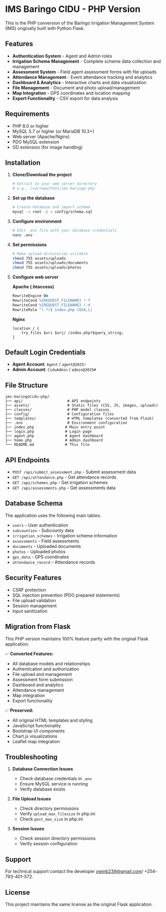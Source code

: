 # IMS Baringo CIDU - PHP Version

This is the PHP conversion of the Baringo Irrigation Management System (IMS) originally built with Python Flask.

## Features

- **Authentication System** - Agent and Admin roles
- **Irrigation Scheme Management** - Complete scheme data collection and management
- **Assessment System** - Field agent assessment forms with file uploads
- **Attendance Management** - Event attendance tracking and analytics
- **Dashboard & Analytics** - Interactive charts and data visualization
- **File Management** - Document and photo upload/management
- **Map Integration** - GPS coordinates and location mapping
- **Export Functionality** - CSV export for data analysis

## Requirements

- PHP 8.0 or higher
- MySQL 5.7 or higher (or MariaDB 10.3+)
- Web server (Apache/Nginx)
- PDO MySQL extension
- GD extension (for image handling)

## Installation

1. **Clone/Download the project**
   ```bash
   # Extract to your web server directory
   # e.g., /var/www/html/ims-baringo-php
   ```

2. **Set up the database**
   ```bash
   # Create database and import schema
   mysql -u root -p < config/schema.sql
   ```

3. **Configure environment**
   ```bash
   # Edit .env file with your database credentials
   nano .env
   ```

4. **Set permissions**
   ```bash
   # Make upload directories writable
   chmod 755 assets/uploads
   chmod 755 assets/uploads/documents
   chmod 755 assets/uploads/photos
   ```

5. **Configure web server**
   
   **Apache (.htaccess)**
   ```apache
   RewriteEngine On
   RewriteCond %{REQUEST_FILENAME} !-f
   RewriteCond %{REQUEST_FILENAME} !-d
   RewriteRule ^(.*)$ index.php [QSA,L]
   ```
   
   **Nginx**
   ```nginx
   location / {
       try_files $uri $uri/ /index.php?$query_string;
   }
   ```

## Default Login Credentials

- **Agent Account**: `Agent` / `agent@2025!`
- **Admin Account**: `CiduAdmin` / `admin@2025#`

## File Structure

```
ims-baringoCidu-php/
├── api/                    # API endpoints
├── assets/                 # Static files (CSS, JS, images, uploads)
├── classes/                # PHP model classes
├── config/                 # Configuration files
├── templates/              # HTML templates (converted from Flask)
├── .env                    # Environment configuration
├── index.php              # Main entry point
├── login.php              # Login page
├── agent.php              # Agent dashboard
├── home.php               # Admin dashboard
└── README.md              # This file
```

## API Endpoints

- `POST /api/submit_assessment.php` - Submit assessment data
- `GET /api/attendance.php` - Get attendance records
- `GET /api/schemes.php` - Get irrigation schemes
- `GET /api/assessments.php` - Get assessments data

## Database Schema

The application uses the following main tables:
- `users` - User authentication
- `subcounties` - Subcounty data
- `irrigation_schemes` - Irrigation scheme information
- `assessments` - Field assessments
- `documents` - Uploaded documents
- `photos` - Uploaded photos
- `gps_data` - GPS coordinates
- `attendance_record` - Attendance records

## Security Features

- CSRF protection
- SQL injection prevention (PDO prepared statements)
- File upload validation
- Session management
- Input sanitization

## Migration from Flask

This PHP version maintains 100% feature parity with the original Flask application:

✅ **Converted Features:**
- All database models and relationships
- Authentication and authorization
- File upload and management
- Assessment form submission
- Dashboard and analytics
- Attendance management
- Map integration
- Export functionality

✅ **Preserved:**
- All original HTML templates and styling
- JavaScript functionality
- Bootstrap UI components
- Chart.js visualizations
- Leaflet map integration

## Troubleshooting

1. **Database Connection Issues**
   - Check database credentials in `.env`
   - Ensure MySQL service is running
   - Verify database exists

2. **File Upload Issues**
   - Check directory permissions
   - Verify `upload_max_filesize` in php.ini
   - Check `post_max_size` in php.ini

3. **Session Issues**
   - Check session directory permissions
   - Verify session configuration

## Support

For technical support contact the developer owinb239@gmail.com/ +254-793-401-572.

## License

This project maintains the same license as the original Flask application.
